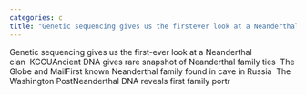 ```yaml
---
categories: c
title: "Genetic sequencing gives us the firstever look at a Neanderthal clan  KCCU"
---
```

Genetic sequencing gives us the first-ever look at a Neanderthal clan&nbsp;&nbsp;KCCUAncient DNA gives rare snapshot of Neanderthal family ties&nbsp;&nbsp;The Globe and MailFirst known Neanderthal family found in cave in Russia&nbsp;&nbsp;The Washington PostNeanderthal DNA reveals first family portr